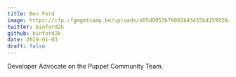 ```yaml
---
title: Ben Ford
image: https://cfp.cfgmgmtcamp.be/uploads/d85d0957b76092b43455bd159836db4c3a1c32ea5c75fc2bb2.jpeg
twitter: binford2k
github: binford2k
date: 2019-01-03
draft: false
---
```


Developer Advocate on the Puppet Community Team.  


